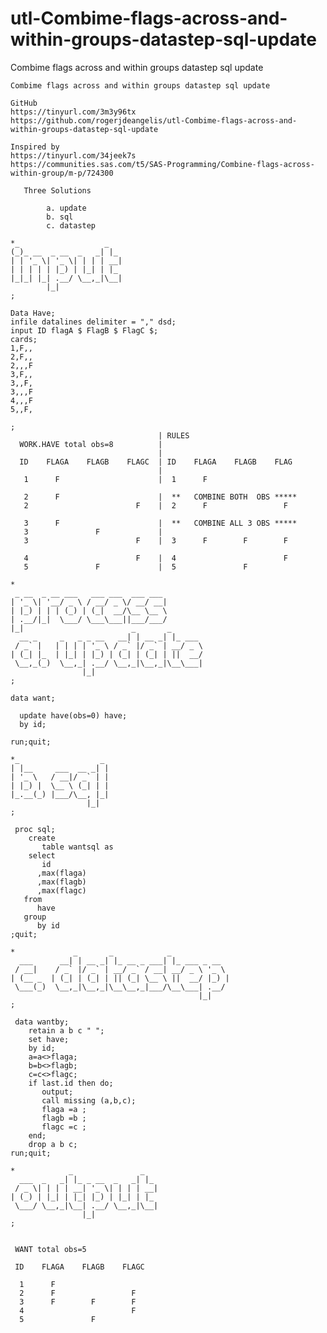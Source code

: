 # utl-Combime-flags-across-and-within-groups-datastep-sql-update
Combime flags across and within groups datastep sql update

    Combime flags across and within groups datastep sql update

    GitHub
    https://tinyurl.com/3m3y96tx
    https://github.com/rogerjdeangelis/utl-Combime-flags-across-and-within-groups-datastep-sql-update

    Inspired by
    https://tinyurl.com/34jeek7s
    https://communities.sas.com/t5/SAS-Programming/Combine-flags-across-within-group/m-p/724300

       Three Solutions

            a. update
            b. sql
            c. datastep

    *_                   _
    (_)_ __  _ __  _   _| |_
    | | '_ \| '_ \| | | | __|
    | | | | | |_) | |_| | |_
    |_|_| |_| .__/ \__,_|\__|
            |_|
    ;

    Data Have;
    infile datalines delimiter = "," dsd;
    input ID flagA $ FlagB $ FlagC $;
    cards;
    1,F,,
    2,F,,
    2,,,F
    3,F,,
    3,,F,
    3,,,F
    4,,,F
    5,,F,

    ;
                                     | RULES
      WORK.HAVE total obs=8          |
                                     |
      ID    FLAGA    FLAGB    FLAGC  | ID    FLAGA    FLAGB    FLAG
                                     |
       1      F                      |  1      F

       2      F                      |  **   COMBINE BOTH  OBS *****
       2                        F    |  2      F                 F

       3      F                      |  **   COMBINE ALL 3 OBS *****
       3               F             |
       3                        F    |  3      F        F        F

       4                        F    |  4                        F
       5               F             |  5               F

    *
     _ __  _ __ ___   ___ ___  ___ ___
    | '_ \| '__/ _ \ / __/ _ \/ __/ __|
    | |_) | | | (_) | (_|  __/\__ \__ \
    | .__/|_|  \___/ \___\___||___/___/
    |_|                        _       _
      __ _     _   _ _ __   __| | __ _| |_ ___
     / _` |   | | | | '_ \ / _` |/ _` | __/ _ \
    | (_| |_  | |_| | |_) | (_| | (_| | ||  __/
     \__,_(_)  \__,_| .__/ \__,_|\__,_|\__\___|
                    |_|
    ;

    data want;

      update have(obs=0) have;
      by id;

    run;quit;

    *_                  _
    | |__     ___  __ _| |
    | '_ \   / __|/ _` | |
    | |_) |  \__ \ (_| | |
    |_.__(_) |___/\__, |_|
                     |_|
    ;

     proc sql;
        create
           table wantsql as
        select
           id
          ,max(flaga)
          ,max(flagb)
          ,max(flagc)
       from
          have
       group
          by id
    ;quit;

    *             _       _            _
      ___      __| | __ _| |_ __ _ ___| |_ ___ _ __
     / __|    / _` |/ _` | __/ _` / __| __/ _ \ '_ \
    | (__ _  | (_| | (_| | || (_| \__ \ ||  __/ |_) |
     \___(_)  \__,_|\__,_|\__\__,_|___/\__\___| .__/
                                              |_|
    ;

     data wantby;
        retain a b c " ";
        set have;
        by id;
        a=a<>flaga;
        b=b<>flagb;
        c=c<>flagc;
        if last.id then do;
           output;
           call missing (a,b,c);
           flaga =a ;
           flagb =b ;
           flagc =c ;
        end;
        drop a b c;
    run;quit;

    *            _               _
      ___  _   _| |_ _ __  _   _| |_
     / _ \| | | | __| '_ \| | | | __|
    | (_) | |_| | |_| |_) | |_| | |_
     \___/ \__,_|\__| .__/ \__,_|\__|
                    |_|
    ;


     WANT total obs=5

     ID    FLAGA    FLAGB    FLAGC

      1      F
      2      F                 F
      3      F        F        F
      4                        F
      5               F
